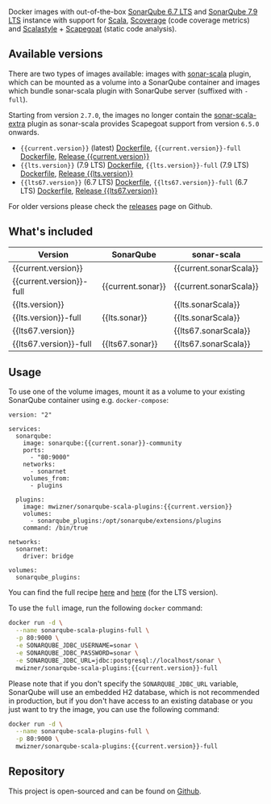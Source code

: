 Docker images with out-of-the-box
[SonarQube 6.7 LTS](https://www.sonarqube.org/sonarqube-6-7-lts) and
[SonarQube 7.9 LTS](https://www.sonarqube.org/sonarqube-7-9-lts) instance with
support for [Scala](http://www.scala-lang.org),
[Scoverage](https://github.com/scoverage/scalac-scoverage-plugin) (code coverage
metrics) and [Scalastyle](http://www.scalastyle.org) +
[Scapegoat](https://github.com/sksamuel/scapegoat) (static code analysis).

## Available versions

There are two types of images available: images with
[sonar-scala](https://github.com/mwz/sonar-scala) plugin, which can be mounted
as a volume into a SonarQube container and images which bundle sonar-scala
plugin with SonarQube server (suffixed with `-full`).

Starting from version `2.7.0`, the images no longer contain the
[sonar-scala-extra](https://github.com/arthepsy/sonar-scala-extra) plugin as
sonar-scala provides Scapegoat support from version `6.5.0` onwards.

- `{{current.version}}` (latest)
  [Dockerfile](https://github.com/mwz/sonar-scala-docker/blob/master/{{current.version}}/Dockerfile),
  `{{current.version}}-full`
  [Dockerfile](https://github.com/mwz/sonar-scala-docker/blob/master/{{current.version}}-full/Dockerfile),
  [Release {{current.version}}](https://github.com/mwz/sonar-scala-docker/releases/tag/{{current.version}})
- `{{lts.version}}` (7.9 LTS)
  [Dockerfile](https://github.com/mwz/sonar-scala-docker/blob/master/{{lts.version}}/Dockerfile),
  `{{lts.version}}-full` (7.9 LTS)
  [Dockerfile](https://github.com/mwz/sonar-scala-docker/blob/master/{{lts.version}}-full/Dockerfile),
  [Release {{lts.version}}](https://github.com/mwz/sonar-scala-docker/releases/tag/{{lts.version}})
- `{{lts67.version}}` (6.7 LTS)
  [Dockerfile](https://github.com/mwz/sonar-scala-docker/blob/master/{{lts67.version}}/Dockerfile),
  `{{lts67.version}}-full` (6.7 LTS)
  [Dockerfile](https://github.com/mwz/sonar-scala-docker/blob/master/{{lts67.version}}-full/Dockerfile),
  [Release {{lts67.version}}](https://github.com/mwz/sonar-scala-docker/releases/tag/{{lts67.version}})

For older versions please check the
[releases](https://github.com/mwz/sonar-scala-docker/releases) page on Github.

## What's included

<!-- prettier-ignore-start -->
Version | SonarQube | sonar-scala |
--------|-----------|-------------|
{{current.version}} || {{current.sonarScala}} |
{{current.version}}-full | {{current.sonar}} | {{current.sonarScala}} |
{{lts.version}} || {{lts.sonarScala}} |
{{lts.version}}-full | {{lts.sonar}} | {{lts.sonarScala}} |
{{lts67.version}} || {{lts67.sonarScala}} |
{{lts67.version}}-full | {{lts67.sonar}} | {{lts67.sonarScala}} |
<!-- prettier-ignore-end -->

## Usage

To use one of the volume images, mount it as a volume to your existing SonarQube
container using e.g. `docker-compose`:

```
version: "2"

services:
  sonarqube:
    image: sonarqube:{{current.sonar}}-community
    ports:
      - "80:9000"
    networks:
      - sonarnet
    volumes_from:
      - plugins

  plugins:
    image: mwizner/sonarqube-scala-plugins:{{current.version}}
    volumes:
      - sonarqube_plugins:/opt/sonarqube/extensions/plugins
    command: /bin/true

networks:
  sonarnet:
    driver: bridge

volumes:
  sonarqube_plugins:
```

You can find the full recipe
[here](https://github.com/mwz/sonar-scala-docker/blob/master/docker-compose.yml)
and
[here](https://github.com/mwz/sonar-scala-docker/blob/master/docker-compose-lts.yml)
(for the LTS version).

To use the `full` image, run the following `docker` command:

```bash
docker run -d \
  --name sonarqube-scala-plugins-full \
  -p 80:9000 \
  -e SONARQUBE_JDBC_USERNAME=sonar \
  -e SONARQUBE_JDBC_PASSWORD=sonar \
  -e SONARQUBE_JDBC_URL=jdbc:postgresql://localhost/sonar \
  mwizner/sonarqube-scala-plugins:{{current.version}}-full
```

Please note that if you don't specify the `SONARQUBE_JDBC_URL` variable,
SonarQube will use an embedded H2 database, which is not recommended in
production, but if you don't have access to an existing database or you just
want to try the image, you can use the following command:

```bash
docker run -d \
  --name sonarqube-scala-plugins-full \
  -p 80:9000 \
  mwizner/sonarqube-scala-plugins:{{current.version}}-full
```

## Repository

This project is open-sourced and can be found on
[Github](https://github.com/mwz/sonar-scala-docker).
